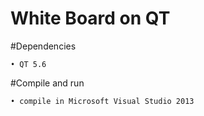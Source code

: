# White Board on QT

#Dependencies

	• QT 5.6

#Compile and run

	• compile in Microsoft Visual Studio 2013    

